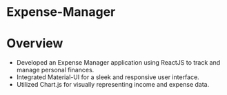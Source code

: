 # Expense-Manager

# Overview
<ul>
  <li>Developed an Expense Manager application using ReactJS to track and manage personal finances.<br></li>
  <li>Integrated Material-UI for a sleek and responsive user interface.<br></li>
  <li>Utilized Chart.js for visually representing income and expense data.</li>
</ul>


